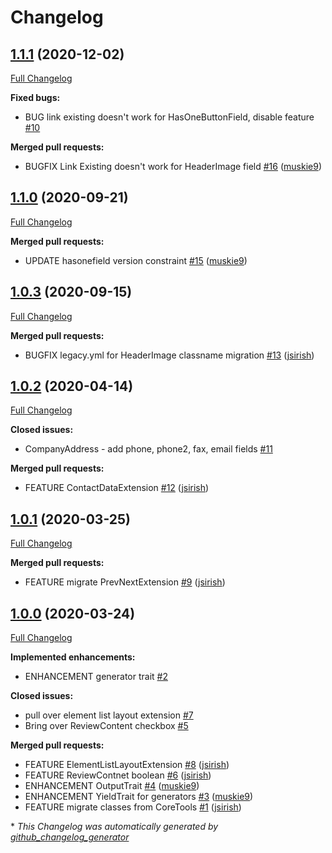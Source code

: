 # Changelog

## [1.1.1](https://github.com/dynamic/silverstripe-site-tools/tree/1.1.1) (2020-12-02)

[Full Changelog](https://github.com/dynamic/silverstripe-site-tools/compare/1.1.0...1.1.1)

**Fixed bugs:**

- BUG link existing doesn't work for HasOneButtonField, disable feature [\#10](https://github.com/dynamic/silverstripe-site-tools/issues/10)

**Merged pull requests:**

- BUGFIX Link Existing doesn't work for HeaderImage field [\#16](https://github.com/dynamic/silverstripe-site-tools/pull/16) ([muskie9](https://github.com/muskie9))

## [1.1.0](https://github.com/dynamic/silverstripe-site-tools/tree/1.1.0) (2020-09-21)

[Full Changelog](https://github.com/dynamic/silverstripe-site-tools/compare/1.0.3...1.1.0)

**Merged pull requests:**

- UPDATE hasonefield version constraint [\#15](https://github.com/dynamic/silverstripe-site-tools/pull/15) ([muskie9](https://github.com/muskie9))

## [1.0.3](https://github.com/dynamic/silverstripe-site-tools/tree/1.0.3) (2020-09-15)

[Full Changelog](https://github.com/dynamic/silverstripe-site-tools/compare/1.0.2...1.0.3)

**Merged pull requests:**

- BUGFIX legacy.yml for HeaderImage classname migration [\#13](https://github.com/dynamic/silverstripe-site-tools/pull/13) ([jsirish](https://github.com/jsirish))

## [1.0.2](https://github.com/dynamic/silverstripe-site-tools/tree/1.0.2) (2020-04-14)

[Full Changelog](https://github.com/dynamic/silverstripe-site-tools/compare/1.0.1...1.0.2)

**Closed issues:**

- CompanyAddress - add phone, phone2, fax, email fields [\#11](https://github.com/dynamic/silverstripe-site-tools/issues/11)

**Merged pull requests:**

- FEATURE ContactDataExtension [\#12](https://github.com/dynamic/silverstripe-site-tools/pull/12) ([jsirish](https://github.com/jsirish))

## [1.0.1](https://github.com/dynamic/silverstripe-site-tools/tree/1.0.1) (2020-03-25)

[Full Changelog](https://github.com/dynamic/silverstripe-site-tools/compare/1.0.0...1.0.1)

**Merged pull requests:**

- FEATURE migrate PrevNextExtension [\#9](https://github.com/dynamic/silverstripe-site-tools/pull/9) ([jsirish](https://github.com/jsirish))

## [1.0.0](https://github.com/dynamic/silverstripe-site-tools/tree/1.0.0) (2020-03-24)

[Full Changelog](https://github.com/dynamic/silverstripe-site-tools/compare/8f135003be80bbc80390b37c93bddd5e97070897...1.0.0)

**Implemented enhancements:**

- ENHANCEMENT generator trait [\#2](https://github.com/dynamic/silverstripe-site-tools/issues/2)

**Closed issues:**

- pull over element list layout extension [\#7](https://github.com/dynamic/silverstripe-site-tools/issues/7)
- Bring over ReviewContent checkbox [\#5](https://github.com/dynamic/silverstripe-site-tools/issues/5)

**Merged pull requests:**

- FEATURE ElementListLayoutExtension [\#8](https://github.com/dynamic/silverstripe-site-tools/pull/8) ([jsirish](https://github.com/jsirish))
- FEATURE ReviewContnet boolean [\#6](https://github.com/dynamic/silverstripe-site-tools/pull/6) ([jsirish](https://github.com/jsirish))
- ENHANCEMENT OutputTrait [\#4](https://github.com/dynamic/silverstripe-site-tools/pull/4) ([muskie9](https://github.com/muskie9))
- ENHANCEMENT YieldTrait for generators [\#3](https://github.com/dynamic/silverstripe-site-tools/pull/3) ([muskie9](https://github.com/muskie9))
- FEATURE migrate classes from CoreTools [\#1](https://github.com/dynamic/silverstripe-site-tools/pull/1) ([jsirish](https://github.com/jsirish))



\* *This Changelog was automatically generated by [github_changelog_generator](https://github.com/github-changelog-generator/github-changelog-generator)*
